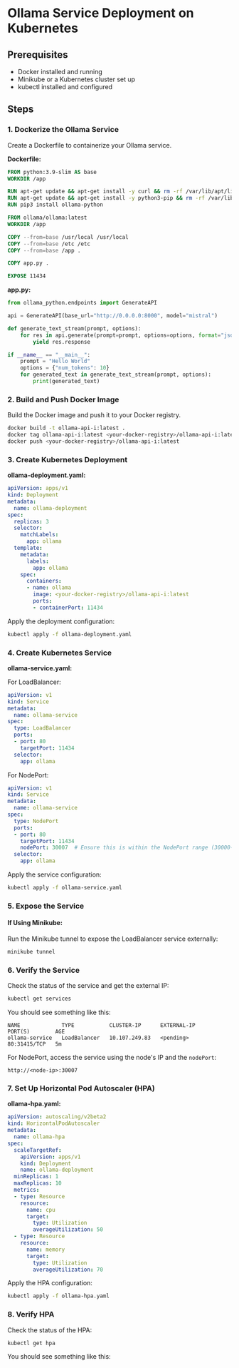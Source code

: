 
# Ollama Service Deployment on Kubernetes

## Prerequisites

- Docker installed and running
- Minikube or a Kubernetes cluster set up
- kubectl installed and configured

## Steps

### 1. Dockerize the Ollama Service

Create a Dockerfile to containerize your Ollama service.

**Dockerfile:**

```Dockerfile
FROM python:3.9-slim AS base
WORKDIR /app

RUN apt-get update && apt-get install -y curl && rm -rf /var/lib/apt/lists/*
RUN apt-get update && apt-get install -y python3-pip && rm -rf /var/lib/apt/lists/*
RUN pip3 install ollama-python

FROM ollama/ollama:latest
WORKDIR /app

COPY --from=base /usr/local /usr/local
COPY --from=base /etc /etc
COPY --from=base /app .

COPY app.py .

EXPOSE 11434
```

**app.py:**

```python
from ollama_python.endpoints import GenerateAPI

api = GenerateAPI(base_url="http://0.0.0.0:8000", model="mistral")

def generate_text_stream(prompt, options):
    for res in api.generate(prompt=prompt, options=options, format="json", stream=True):
        yield res.response

if __name__ == "__main__":
    prompt = "Hello World"
    options = {"num_tokens": 10}
    for generated_text in generate_text_stream(prompt, options):
        print(generated_text)
```

### 2. Build and Push Docker Image

Build the Docker image and push it to your Docker registry.

```bash
docker build -t ollama-api-i:latest .
docker tag ollama-api-i:latest <your-docker-registry>/ollama-api-i:latest
docker push <your-docker-registry>/ollama-api-i:latest
```

### 3. Create Kubernetes Deployment

**ollama-deployment.yaml:**

```yaml
apiVersion: apps/v1
kind: Deployment
metadata:
  name: ollama-deployment
spec:
  replicas: 3
  selector:
    matchLabels:
      app: ollama
  template:
    metadata:
      labels:
        app: ollama
    spec:
      containers:
      - name: ollama
        image: <your-docker-registry>/ollama-api-i:latest
        ports:
        - containerPort: 11434
```

Apply the deployment configuration:

```bash
kubectl apply -f ollama-deployment.yaml
```

### 4. Create Kubernetes Service

**ollama-service.yaml:**

For LoadBalancer:

```yaml
apiVersion: v1
kind: Service
metadata:
  name: ollama-service
spec:
  type: LoadBalancer
  ports:
  - port: 80
    targetPort: 11434
  selector:
    app: ollama
```

For NodePort:

```yaml
apiVersion: v1
kind: Service
metadata:
  name: ollama-service
spec:
  type: NodePort
  ports:
  - port: 80
    targetPort: 11434
    nodePort: 30007  # Ensure this is within the NodePort range (30000-32767)
  selector:
    app: ollama
```

Apply the service configuration:

```bash
kubectl apply -f ollama-service.yaml
```

### 5. Expose the Service

#### If Using Minikube:

Run the Minikube tunnel to expose the LoadBalancer service externally:

```bash
minikube tunnel
```

### 6. Verify the Service

Check the status of the service and get the external IP:

```bash
kubectl get services
```

You should see something like this:

```plaintext
NAME             TYPE           CLUSTER-IP      EXTERNAL-IP      PORT(S)        AGE
ollama-service   LoadBalancer   10.107.249.83   <pending>        80:31415/TCP   5m
```

For NodePort, access the service using the node's IP and the `nodePort`:

```http
http://<node-ip>:30007
```

### 7. Set Up Horizontal Pod Autoscaler (HPA)

**ollama-hpa.yaml:**

```yaml
apiVersion: autoscaling/v2beta2
kind: HorizontalPodAutoscaler
metadata:
  name: ollama-hpa
spec:
  scaleTargetRef:
    apiVersion: apps/v1
    kind: Deployment
    name: ollama-deployment
  minReplicas: 1
  maxReplicas: 10
  metrics:
  - type: Resource
    resource:
      name: cpu
      target:
        type: Utilization
        averageUtilization: 50
  - type: Resource
    resource:
      name: memory
      target:
        type: Utilization
        averageUtilization: 70
```

Apply the HPA configuration:

```bash
kubectl apply -f ollama-hpa.yaml
```

### 8. Verify HPA

Check the status of the HPA:

```bash
kubectl get hpa
```

You should see something like this:







